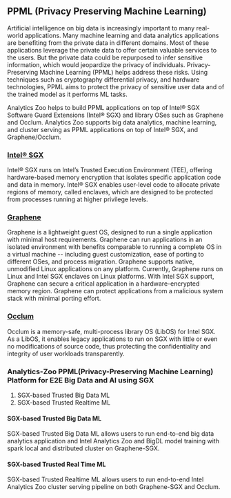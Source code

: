 ## PPML (Privacy Preserving Machine Learning) 
Artificial intelligence on big data is increasingly important to many real-world applications. Many machine learning and data analytics applications are benefiting from the private data in different domains. Most of these applications leverage the private data to offer certain valuable services to the users. But the private data could be repurposed to infer sensitive information, which would jeopardize the privacy of individuals. Privacy-Preserving Machine Learning (PPML) helps address these risks. Using techniques such as cryptography differential privacy, and hardware technologies, PPML aims to protect the privacy of sensitive user data and of the trained model as it performs ML tasks.

Analytics Zoo helps to build PPML applications on top of Intel® SGX Software Guard Extensions (Intel® SGX) and library OSes such as Graphene and Occlum. Analytics Zoo supports big data analytics, machine learning, and cluster serving as PPML applications on top of Intel® SGX, and Graphene/Occlum.

### [Intel® SGX](https://software.intel.com/content/www/us/en/develop/topics/software-guard-extensions.html)
Intel® SGX runs on Intel’s Trusted Execution Environment (TEE), offering hardware-based memory encryption that isolates specific application code and data in memory. Intel® SGX enables user-level code to allocate private regions of memory, called enclaves, which are designed to be protected from processes running at higher privilege levels. 

### [Graphene](https://github.com/oscarlab/graphene)
Graphene is a lightweight guest OS, designed to run a single application with minimal host requirements. Graphene can run applications in an isolated environment with benefits comparable to running a complete OS in a virtual machine -- including guest customization, ease of porting to different OSes, and process migration. Graphene supports native, unmodified Linux applications on any platform. Currently, Graphene runs on Linux and Intel SGX enclaves on Linux platforms. With Intel SGX support, Graphene can secure a critical application in a hardware-encrypted memory region. Graphene can protect applications from a malicious system stack with minimal porting effort.

### [Occlum](https://github.com/occlum/occlum)
Occlum is a memory-safe, multi-process library OS (LibOS) for Intel SGX. As a LibOS, it enables legacy applications to run on SGX with little or even no modifications of source code, thus protecting the confidentiality and integrity of user workloads transparently.

### Analytics-Zoo PPML(Privacy-Preserving Machine Learning) Platform for E2E Big Data and AI using SGX
1. SGX-based Trusted Big Data ML
2. SGX-based Trusted Realtime ML

#### SGX-based Trusted Big Data ML
SGX-based Trusted Big Data ML allows users to run end-to-end big data analytics application and Intel Analytics Zoo and BigDL model training with spark local and distributed cluster on Graphene-SGX.

#### SGX-based Trusted Real Time ML
SGX-based Trusted Realtime ML allows users to run end-to-end Intel Analytics Zoo cluster serving pipeline on both Graphene-SGX and Occlum.



